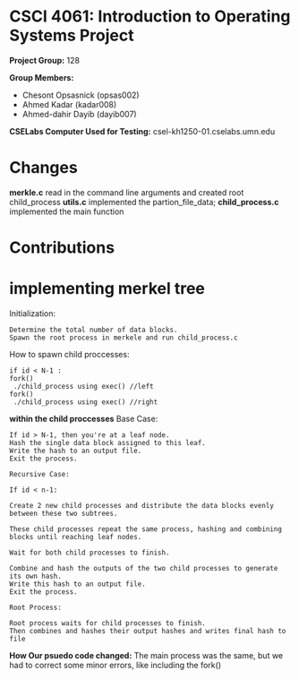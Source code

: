 # CSCI 4061: Introduction to Operating Systems Project

**Project Group:** 128

**Group Members:**
- Chesont Opsasnick (opsas002)
- Ahmed Kadar (kadar008)
- Ahmed-dahir Dayib (dayib007)

**CSELabs Computer Used for Testing:** csel-kh1250-01.cselabs.umn.edu

# Changes
**merkle.c** read in the command line arguments and created root child_process 
**utils.c** implemented the partion_file_data;
**child_process.c** implemented the main function

# Contributions



# implementing merkel tree
Initialization:

    Determine the total number of data blocks.
    Spawn the root process in merkele and run child_process.c

How to spawn child proccesses:

    if id < N-1 :
    fork()
     ./child_process using exec() //left
    fork()
     ./child_process using exec() //right

**within the child proccesses**
    Base Case:

    If id > N-1, then you're at a leaf node.
    Hash the single data block assigned to this leaf.
    Write the hash to an output file.
    Exit the process.

    Recursive Case:

    If id < n-1:

    Create 2 new child processes and distribute the data blocks evenly between these two subtrees.
    
    These child processes repeat the same process, hashing and combining blocks until reaching leaf nodes.

    Wait for both child processes to finish.

    Combine and hash the outputs of the two child processes to generate its own hash.
    Write this hash to an output file.
    Exit the process.

    Root Process:

    Root process waits for child processes to finish.
    Then combines and hashes their output hashes and writes final hash to file

**How Our psuedo code changed:**
The main process was the same, but we had to correct some minor errors, 
like including the fork()

    
